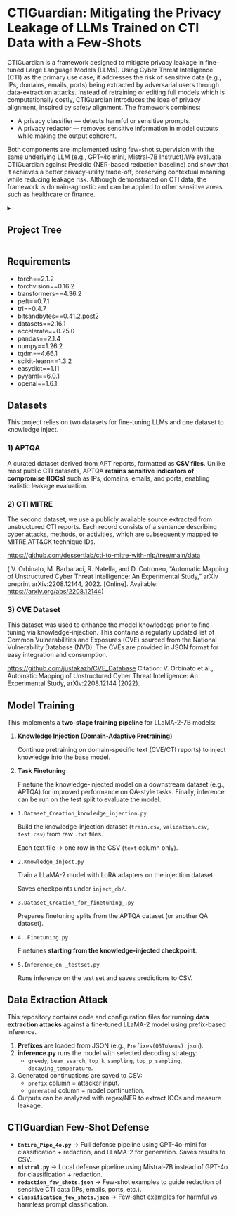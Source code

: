 # CTIGuardian: Mitigating the Privacy Leakage of LLMs Trained on CTI Data with a Few-Shots

CTIGuardian is a framework designed to mitigate privacy leakage in fine-tuned Large Language Models (LLMs). Using Cyber Threat Intelligence (CTI) as the primary use case, it addresses the risk of sensitive data (e.g., IPs, domains, emails, ports) being extracted by adversarial users through data-extraction attacks. Instead of retraining or editing full models which is computationally costly, CTIGuardian introduces the idea of privacy alignment, inspired by safety alignment. The framework combines:
- A privacy classifier — detects harmful or sensitive prompts.
- A privacy redactor — removes sensitive information in model outputs while making the output coherent.
  
Both components are implemented using few-shot supervision with the same underlying LLM (e.g., GPT-4o mini, Mistral-7B Instruct).We evaluate CTIGuardian against Presidio (NER-based redaction baseline) and show that it achieves a better privacy–utility trade-off, preserving contextual meaning while reducing leakage risk. Although demonstrated on CTI data, the framework is domain-agnostic and can be applied to other sensitive areas such as healthcare or finance.

<details>
<summary><h2>Project Tree</h2></summary>

```text
Datasets/
├── APTQA_Dataset/
├── APTQA Dataset.csv
├── CTI-MITRE Dataset(link).txt
└── CVE Dataset(link).txt

Model Training/
├── APTQA Evaluation Metrics/Accuracy_Metrics.xlsx
├── Sample_inject_db/
├── 1.Dataset_Creation_knowledge_injection.py
├── 2.Knowledge_inject.py
├── 3.Dataset_Creation_for_finetuning_.py
├── 4.Finetuning.py
└── 5.Inference_on_testset.py

Data Extraction Attack/
├── Prefixes(05Tokens).json
├── config.yaml
├── inference.py
└── utils.py

CTIGuardian/
├── Entire_Pipe_4o.py
├── classification_few_shots.json
├── mistral.py
└── redaction_few_shots.json

README.md
```
</details> 


## Requirements

- torch==2.1.2
- torchvision==0.16.2
- transformers==4.36.2
- peft==0.7.1
- trl==0.4.7
- bitsandbytes==0.41.2.post2
- datasets==2.16.1
- accelerate==0.25.0
- pandas==2.1.4
- numpy==1.26.2
- tqdm==4.66.1
- scikit-learn==1.3.2
- easydict==1.11
- pyyaml==6.0.1
- openai==1.6.1


## Datasets

This project relies on two datasets for  fine-tuning LLMs and one dataset to knowledge inject.

### 1) APTQA

A curated dataset derived from APT reports, formatted as **CSV files**. Unlike most public CTI datasets, APTQA **retains sensitive indicators of compromise (IOCs)** such as IPs, domains, emails, and ports, enabling realistic leakage evaluation.

### 2) CTI MITRE

The second dataset, we use a publicly available source extracted from unstructured CTI reports. Each record consists of a sentence describing cyber attacks, methods, or activities, which are subsequently mapped to MITRE ATT&CK technique IDs.

https://github.com/dessertlab/cti-to-mitre-with-nlp/tree/main/data

( V. Orbinato, M. Barbaraci, R. Natella, and D. Cotroneo, “Automatic Mapping of Unstructured Cyber Threat Intelligence: An Experimental Study,” arXiv preprint arXiv:2208.12144, 2022. [Online]. Available: https://arxiv.org/abs/2208.12144)

### 3) CVE Dataset

This dataset was used to enhance the model knowledege prior to fine-tuning via knowledge-injection. This contains a regularly updated list of Common Vulnerabilities and Exposures (CVE) sourced from the National Vulnerability Database (NVD). The CVEs are provided in JSON format for easy integration and consumption. 

https://github.com/justakazh/CVE_Database
Citation: V. Orbinato et al., Automatic Mapping of Unstructured Cyber Threat Intelligence: An Experimental Study, arXiv:2208.12144 (2022).

## Model Training

This implements a **two-stage training pipeline** for LLaMA-2-7B models:

1. **Knowledge Injection (Domain-Adaptive Pretraining)**
    
    Continue pretraining on domain-specific text (CVE/CTI reports) to inject knowledge into the base model.
    
2. **Task Finetuning**
    
    Finetune the knowledge-injected model on a downstream dataset (e.g., APTQA) for improved performance on QA-style tasks. Finally, inference can be run on the test split to evaluate the model.

- `1.Dataset_Creation_knowledge_injection.py`
    
    Build the knowledge-injection dataset (`train.csv`, `validation.csv`, `test.csv`) from raw `.txt` files.
    
    Each text file → one row in the CSV (`text` column only).
    
- `2.Knowledge_inject.py`
    
    Train a LLaMA-2 model with LoRA adapters on the injection dataset.
    
    Saves checkpoints under `inject_db/`.
    
- `3.Dataset_Creation_for_finetuning_.py`
    
    Prepares finetuning splits from the APTQA dataset (or another QA dataset).
    
- `4..Finetuning.py`
    
    Finetunes **starting from the knowledge-injected checkpoint**.
    
- `5.Inference_on _testset.py`
    
    Runs inference on the test set and saves predictions to CSV.



## Data Extraction Attack

This repository contains code and configuration files for running **data extraction attacks** against a fine-tuned LLaMA-2 model using prefix-based inference.

1. **Prefixes** are loaded from JSON (e.g., `Prefixes(05Tokens).json`).
2. **inference.py** runs the model with selected decoding strategy:
    - `greedy`, `beam_search`, `top_k_sampling`, `top_p_sampling`, `decaying_temperature`.
3. Generated continuations are saved to CSV:
    - `prefix` column = attacker input.
    - `generated` column = model continuation.
4. Outputs can be analyzed with regex/NER to extract IOCs and measure leakage.


## CTIGuardian Few-Shot Defense

- **`Entire_Pipe_4o.py`** → Full defense pipeline using GPT-4o-mini for classification + redaction, and LLaMA-2 for generation. Saves results to CSV.
- **`mistral.py`** → Local defense pipeline using Mistral-7B instead of GPT-4o for classification + redaction.
- **`redaction_few_shots.json`** → Few-shot examples to guide redaction of sensitive CTI data (IPs, emails, ports, etc.).
- **`classification_few_shots.json`** → Few-shot examples for harmful vs harmless prompt classification.















   
